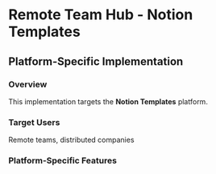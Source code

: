 # Remote Team Hub - Notion Templates

## Platform-Specific Implementation

### Overview
This implementation targets the **Notion Templates** platform.

### Target Users
Remote teams, distributed companies

### Platform-Specific Features
